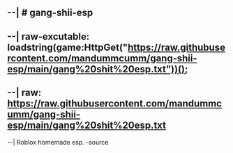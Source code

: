 --| # gang-shii-esp
--
--| raw-excutable: loadstring(game:HttpGet("https://raw.githubusercontent.com/mandummcumm/gang-shii-esp/main/gang%20shit%20esp.txt"))(); 
--
--| raw: https://raw.githubusercontent.com/mandummcumm/gang-shii-esp/main/gang%20shit%20esp.txt
--
--| Roblox homemade esp. -source
